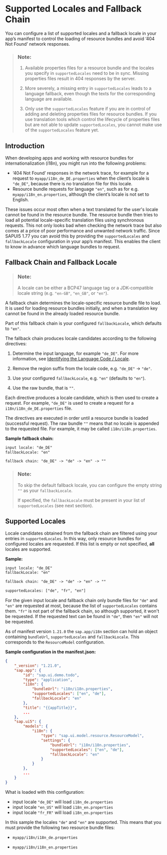 <!-- loioec753bc539d748f689e3ac814e129563 -->

# Supported Locales and Fallback Chain

You can configure a list of supported locales and a fallback locale in your app’s manifest to control the loading of resource bundles and avoid ‘404 Not Found’ network responses.

> ### Note:  
> 1.  Available properties files for a resource bundle and the locales you specify in `supportedLocales` need to be in sync. Missing properties files result in 404 responses by the server.
> 
> 2.  More severely, a missing entry in `supportedLocales` leads to a language fallback, even though the texts for the corresponding language are available.
> 
> 3.  Only use the `supportedLocales` feature if you are in control of adding and deleting properties files for resource bundles. If you use translation tools which control the lifecycle of properties files but are not able to update `supportedLocales`, you cannot make use of the `supportedLocales` feature yet.



<a name="loioec753bc539d748f689e3ac814e129563__section_xqx_s3f_wqb"/>

## Introduction

When developing apps and working with resource bundles for internationalization \(i18n\), you might run into the following problems:

-   ‘404 Not Found’ responses in the network trace, for example for a request to `myapp/i18n_de_DE.properties` when the client’s locale is `"de_DE"`, because there is no translation file for this locale.
-   Resource bundle requests for language `"en"`, such as for e.g. `myapp/i18n_en.properties`, although the client’s locale is not set to English.

These issues occur most often when a text translated for the user's locale cannot be found in the resource bundle. The resource bundle then tries to load all potential locale-specific translation files using synchronous requests. This not only looks bad when checking the network trace but also comes at a price of poor performance and unwanted network traffic. Since SAPUI5 1.77 you can avoid this by providing the `supportedLocales` and `fallbackLocale` configuration in your app’s manifest. This enables the client to know in advance which language bundles to request.



<a name="loioec753bc539d748f689e3ac814e129563__section_FallbackChain"/>

## Fallback Chain and Fallback Locale

> ### Note:  
> A locale can be either a BCP47 language tag or a JDK-compatible locale string \(e.g. `"en-GB"`, `"en_GB"`, or `"en"`\).

A fallback chain determines the locale-specific resource bundle file to load. It is used for loading resource bundles initially, and when a translation key cannot be found in the already loaded resource bundle.

Part of this fallback chain is your configured `fallbackLocale`, which defaults to `"en"`.

The fallback chain produces locale candidates according to the following directives:

1.  Determine the input language, for example `"de_DE"`. For more information, see [Identifying the Language Code / Locale](identifying-the-language-code-locale-91f21f1.md).

2.  Remove the region suffix from the locale code, e.g. `"de_DE"` -\> `"de"`.

3.  Use your configured `fallbackLocale`, e.g. `"en"` \(defaults to `"en"`\).

4.  Use the raw bundle, that is `""`.


Each directive produces a locale candidate, which is then used to create a request. For example, `"de_DE"` is used to create a request for a `i18n/i18n_de_DE.properties` file.

The directives are executed in order until a resource bundle is loaded \(successful request\). The raw bundle `""` means that no locale is appended to the requested file. For example, it may be called `i18n/i18n.properties`.

**Sample fallback chain:**

```html
input locale: "de_DE"
fallbackLocale: "en"

fallback chain: "de_DE" -> "de" -> "en" -> ""
```

> ### Note:  
> To skip the default fallback locale, you can configure the empty string `""` as your `fallbackLocale`.
> 
> If specified, the `fallbackLocale` must be present in your list of `supportedLocales` \(see next section\).



<a name="loioec753bc539d748f689e3ac814e129563__section_SupportedLocales"/>

## Supported Locales

Locale candidates obtained from the fallback chain are filtered using your entries in `supportedLocales`. In this way, only resource bundles for configured locales are requested. If this list is empty or not specified, **all** locales are supported.

**Sample:**

```html
input locale: "de_DE"
fallbackLocale: "en"

fallback chain: "de_DE" -> "de" -> "en" -> ""

supportedLocales: ["de", "fr", "en"]
```

For the given input locale and fallback chain only bundle files for `"de"` and `"en"` are requested at most, because the list of `supportedLocales` contains them. `"fr"` is not part of the fallback chain, so although supported, it won't be requested. If the requested text can be found in `"de"`, then `"en"` will not be requested.

As of manifest version `1.21.0` the `sap.app/i18n` section can hold an object containing `bundleUrl`, `supportedLocales` and `fallbackLocale`. This corresponds to the `ResourceModel` configuration.

**Sample configuration in the manifest.json:**

```json
{
	"_version": "1.21.0",
	"sap.app": {
		"id": "sap.ui.demo.todo",
		"type": "application",
		"i18n": {
			"bundleUrl": "i18n/i18n.properties",
			"supportedLocales": ["en", "de"],
			"fallbackLocale": "en"
		},
		"title": "{{appTitle}}",
		...
	},
	"sap.ui5": {
		"models": {
			"i18n": {
				"type": "sap.ui.model.resource.ResourceModel",
				"settings": {
					"bundleUrl": "i18n/i18n.properties",
					"supportedLocales": ["en", "de"],
					"fallbackLocale": "en"
				}
			}
		},
		...	
	}
}
```

What is loaded with this configuration:

-   input locale `"de_DE"` will load `i18n_de.properties`
-   input locale `"en_US"` will load `i18n_en.properties`
-   input locale `"fr_FR"` will load `i18n_en.properties`

In this sample the locales `"de"` and `"en"` are supported. This means that you must provide the following two resource bundle files:

-   `myapp/i18n/i18n_de.properties`

-   `myapp/i18n/i18n_en.properties`


